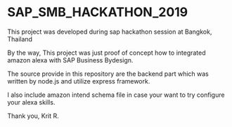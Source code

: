 # SAP_SMB_HACKATHON_2019
This project was developed during sap hackathon session at Bangkok, Thailand

By the way, This project was just proof of concept how to integrated amazon alexa with SAP Business Bydesign.

The source provide in this repository are the backend part which was written by node.js and utilize express framework.

I also include amazon intend schema file in case your want to try configure your alexa skills.


Thank you,
Krit R.


